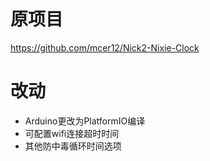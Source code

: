 原项目
====
https://github.com/mcer12/Nick2-Nixie-Clock

改动
====
- Arduino更改为PlatformIO编译
- 可配置wifi连接超时时间
- 其他防中毒循环时间选项